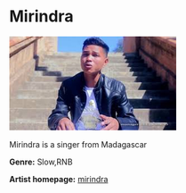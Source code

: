 # Mirindra

![mirindra](mirindra.jpg)

Mirindra is a singer from Madagascar

**Genre:** Slow,RNB

**Artist homepage:** [mirindra](https://web.facebook.com/mirindra.music/?_rdc=1&_rdr)
